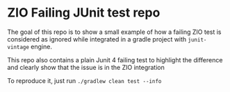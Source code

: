 # ZIO Failing JUnit test repo

The goal of this repo is to show a small example of how a failing ZIO test is considered as ignored while integrated in a gradle project with `junit-vintage` engine.

This repo also contains a plain Junit 4 failing test to highlight the difference and clearly show that the issue is in the ZIO integration 

To reproduce it, just run `./gradlew clean test --info`
